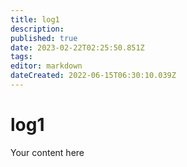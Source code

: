 ```yaml
---
title: log1
description: 
published: true
date: 2023-02-22T02:25:50.851Z
tags: 
editor: markdown
dateCreated: 2022-06-15T06:30:10.039Z
---
```


# log1
Your content here